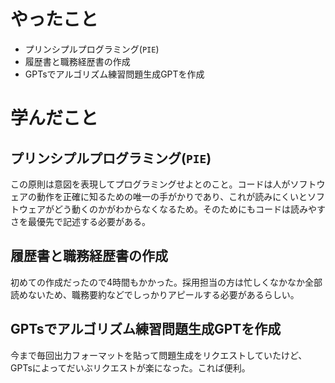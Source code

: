 # やったこと
- プリンシプルプログラミング(`PIE`)
- 履歴書と職務経歴書の作成
- GPTsでアルゴリズム練習問題生成GPTを作成

# 学んだこと

## プリンシプルプログラミング(`PIE`)
この原則は意図を表現してプログラミングせよとのこと。コードは人がソフトウェアの動作を正確に知るための唯一の手がかりであり、これが読みにくいとソフトウェアがどう動くのかがわからなくなるため。そのためにもコードは読みやすさを最優先で記述する必要がある。

## 履歴書と職務経歴書の作成
初めての作成だったので4時間もかかった。採用担当の方は忙しくなかなか全部読めないため、職務要約などでしっかりアピールする必要があるらしい。

## GPTsでアルゴリズム練習問題生成GPTを作成
今まで毎回出力フォーマットを貼って問題生成をリクエストしていたけど、GPTsによってだいぶリクエストが楽になった。これば便利。
